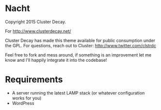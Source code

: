 # Nacht
Copyright 2015 Cluster Decay.

For http://www.clusterdecay.net/

Cluster Decay has made this theme available for public consumption under the GPL. For questions, reach out to Cluster: http://www.twitter.com/clstrdc

Feel free to fork and mess around, if something is an improvement let me know and I'll happily integrate it into the codebase!

# Requirements
* A server running the latest LAMP stack (or whatever configuration works for you)
* WordPress

